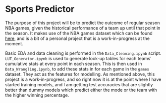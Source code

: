 # Sports Predictor

The purpose of this project will be to predict the outcome of regular season NBA games, given the historical performance of a team up until that point in the season.  It makes use of the NBA games dataset which can be found [here](https://www.kaggle.com/nathanlauga/nba-games), and is a bit of a personal project that is a work-in-progress at the moment.  

Basic EDA and data cleaning is performed in the `Data_Cleaning.ipynb` script.  `LUT_Generator.ipynb` is used to generate look-up tables for each teams' cumulative stats at every point in each season.  This is then used in `Data_Wrangling.ipynb`, to add these stats in for each game in the `games` dataset.  They act as the features for modelling.  As mentioned above, this project is a work-in-progress, and so right now it is at the point where I have started training models, and I am getting test accuracies that are slightly better than dummy models which predict either the mode or the team with the higher winning percentage.

